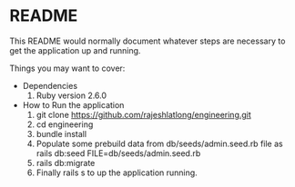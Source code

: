# README

This README would normally document whatever steps are necessary to get the
application up and running.

Things you may want to cover:
* Dependencies
   1. Ruby version 2.6.0
* How to Run the application
   1. git clone https://github.com/rajeshlatlong/engineering.git
   2. cd engineering
   3. bundle install
   4. Populate some prebuild data from db/seeds/admin.seed.rb file as rails db:seed FILE=db/seeds/admin.seed.rb
   5. rails db:migrate
   5. Finally rails s to up the application running.
   
